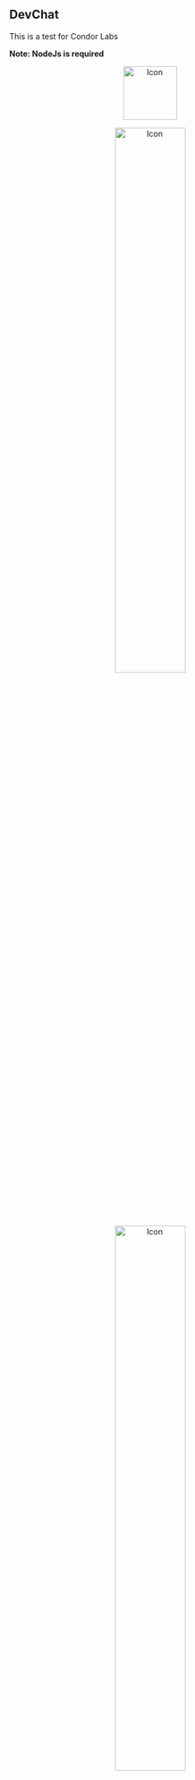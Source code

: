 ## DevChat

This is a test for Condor Labs

**Note: NodeJs is required**

<p align="center">
    <img src="https://github.com/DevelopGadget/Test-CondorLabs/blob/master/Frontend/public/favicon.png?raw=true" title="Icon" width="96" heigth="96"/>
</p>

<p align="center">
    <img src="https://github.com/DevelopGadget/Test-CondorLabs/blob/master/Screen/2.png?raw=true" title="Icon" width="50%"/>
</p>

<p align="center">
    <img src="https://github.com/DevelopGadget/Test-CondorLabs/blob/master/Screen/3.png?raw=true" title="Icon" width="50%"/>
</p>

<p align="center">
    <img src="https://github.com/DevelopGadget/Test-CondorLabs/blob/master/Screen/1.png?raw=true" title="Icon" width="50%"/>
</p>

<p align="center">
    <img src="https://github.com/DevelopGadget/Test-CondorLabs/blob/master/Screen/5.png?raw=true" title="Icon" width="50%"/>
</p>

<p align="center">
    <img src="https://github.com/DevelopGadget/Test-CondorLabs/blob/master/Screen/4.png?raw=true" title="Icon" width="50%"/>
</p>

## Run

1. Install dependencies

run the command console in the project directory and excute

```
    npm i
```

2. Build Fronted

Create a symbolic link from the node_modules folder to the Frontend directory or copy that folder to the directory

run the command console in the Fronted/ directory and excute

```
    npm run build
```

3. Run Prooject

run the command console in the project directory and excute

```
    npm start
```

## Test

**Only Backend**

run the command console in the project directory and excute

```
    npm run test
```

## Bakcend

### Built with

* [Express](https://expressjs.com/) Server and Routing
* [Celebrate](https://www.npmjs.com/package/celebrate) Validate Object Data Requests
* [Clodinary](https://cloudinary.com/documentation/node_integration) Upload Image
* [Cors](https://www.npmjs.com/package/cors) Enable Cors
* [Json Web Token](https://www.npmjs.com/package/jsonwebtoken) Auth For Backend
* [Moment](https://momentjs.com/docs/) Date For Json Web Tokens
* [Moongose](https://mongoosejs.com/docs/guide.html) Object Model Database
* [Multer](https://www.npmjs.com/package/multer) Validate Image File
* [Node Fetch](https://www.npmjs.com/package/node-fetch) Fetch In Backend
* [Socket.io](https://socket.io/docs/server-api/) Realtime Listeners

## Frontend

### Built With

* [React](https://es.reactjs.org/docs/getting-started.html) Build User Interfaces
* [Bootstrap](https://getbootstrap.com/docs/4.3/getting-started/introduction/) Framework Css
* [Font Awesome](https://fontawesome.com/) Icons
* [IziToast](http://izitoast.marcelodolza.com/) Notification Messages
* [UiFx](https://www.npmjs.com/package/uifx) Notification Sounds
* [Socket.io-Client](https://socket.io/docs/client-api/) Realtime Listeners
* [Animate.css](https://daneden.github.io/animate.css/) Animations



### If there is any problem in the execution link displayed in heroku <a href="https://chat-condorlabs.herokuapp.com" target="_blank">Link</a>